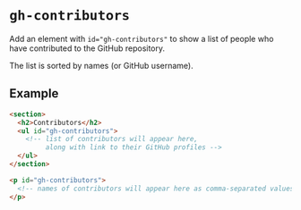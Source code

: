 # `gh-contributors`

Add an element with `id="gh-contributors"` to show a list of people who have contributed to the GitHub repository.

The list is sorted by names (or GitHub username).

## Example

```html "example": "Show list of contributors and add links to their GitHub profiles."
<section>
  <h2>Contributors</h2>
  <ul id="gh-contributors">
    <!-- list of contributors will appear here,
         along with link to their GitHub profiles -->
  </ul>
</section>
```

```html "example": "Show names of contributors separated by commas."
<p id="gh-contributors">
  <!-- names of contributors will appear here as comma-separated values -->
</p>
```
